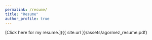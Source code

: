 ```yaml
---
permalink: /resume/
title: "Resume"
author_profile: true
---
```


[Click here for my resume.]({{ site.url }}/assets/agormez_resume.pdf)

